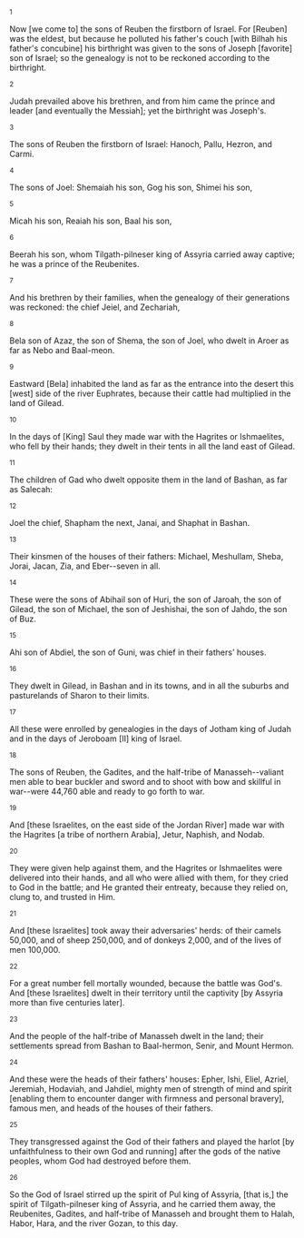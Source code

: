 <sup>1</sup> 

Now [we come to] the sons of Reuben the firstborn of Israel. For [Reuben] was the eldest, but because he polluted his father's couch [with Bilhah his father's concubine] his birthright was given to the sons of Joseph [favorite] son of Israel; so the genealogy is not to be reckoned according to the birthright. 

<sup>2</sup> 

Judah prevailed above his brethren, and from him came the prince and leader [and eventually the Messiah]; yet the birthright was Joseph's. 

<sup>3</sup> 

The sons of Reuben the firstborn of Israel: Hanoch, Pallu, Hezron, and Carmi. 

<sup>4</sup> 

The sons of Joel: Shemaiah his son, Gog his son, Shimei his son, 

<sup>5</sup> 

Micah his son, Reaiah his son, Baal his son, 

<sup>6</sup> 

Beerah his son, whom Tilgath-pilneser king of Assyria carried away captive; he was a prince of the Reubenites. 

<sup>7</sup> 

And his brethren by their families, when the genealogy of their generations was reckoned: the chief Jeiel, and Zechariah, 

<sup>8</sup> 

Bela son of Azaz, the son of Shema, the son of Joel, who dwelt in Aroer as far as Nebo and Baal-meon. 

<sup>9</sup> 

Eastward [Bela] inhabited the land as far as the entrance into the desert this [west] side of the river Euphrates, because their cattle had multiplied in the land of Gilead. 

<sup>10</sup> 

In the days of [King] Saul they made war with the Hagrites or Ishmaelites, who fell by their hands; they dwelt in their tents in all the land east of Gilead. 

<sup>11</sup> 

The children of Gad who dwelt opposite them in the land of Bashan, as far as Salecah: 

<sup>12</sup> 

Joel the chief, Shapham the next, Janai, and Shaphat in Bashan. 

<sup>13</sup> 

Their kinsmen of the houses of their fathers: Michael, Meshullam, Sheba, Jorai, Jacan, Zia, and Eber--seven in all. 

<sup>14</sup> 

These were the sons of Abihail son of Huri, the son of Jaroah, the son of Gilead, the son of Michael, the son of Jeshishai, the son of Jahdo, the son of Buz. 

<sup>15</sup> 

Ahi son of Abdiel, the son of Guni, was chief in their fathers' houses. 

<sup>16</sup> 

They dwelt in Gilead, in Bashan and in its towns, and in all the suburbs and pasturelands of Sharon to their limits. 

<sup>17</sup> 

All these were enrolled by genealogies in the days of Jotham king of Judah and in the days of Jeroboam [II] king of Israel. 

<sup>18</sup> 

The sons of Reuben, the Gadites, and the half-tribe of Manasseh--valiant men able to bear buckler and sword and to shoot with bow and skillful in war--were 44,760 able and ready to go forth to war. 

<sup>19</sup> 

And [these Israelites, on the east side of the Jordan River] made war with the Hagrites [a tribe of northern Arabia], Jetur, Naphish, and Nodab. 

<sup>20</sup> 

They were given help against them, and the Hagrites or Ishmaelites were delivered into their hands, and all who were allied with them, for they cried to God in the battle; and He granted their entreaty, because they relied on, clung to, and trusted in Him. 

<sup>21</sup> 

And [these Israelites] took away their adversaries' herds: of their camels 50,000, and of sheep 250,000, and of donkeys 2,000, and of the lives of men 100,000. 

<sup>22</sup> 

For a great number fell mortally wounded, because the battle was God's. And [these Israelites] dwelt in their territory until the captivity [by Assyria more than five centuries later]. 

<sup>23</sup> 

And the people of the half-tribe of Manasseh dwelt in the land; their settlements spread from Bashan to Baal-hermon, Senir, and Mount Hermon. 

<sup>24</sup> 

And these were the heads of their fathers' houses: Epher, Ishi, Eliel, Azriel, Jeremiah, Hodaviah, and Jahdiel, mighty men of strength of mind and spirit [enabling them to encounter danger with firmness and personal bravery], famous men, and heads of the houses of their fathers. 

<sup>25</sup> 

They transgressed against the God of their fathers and played the harlot [by unfaithfulness to their own God and running] after the gods of the native peoples, whom God had destroyed before them. 

<sup>26</sup> 

So the God of Israel stirred up the spirit of Pul king of Assyria, [that is,] the spirit of Tilgath-pilneser king of Assyria, and he carried them away, the Reubenites, Gadites, and half-tribe of Manasseh and brought them to Halah, Habor, Hara, and the river Gozan, to this day.